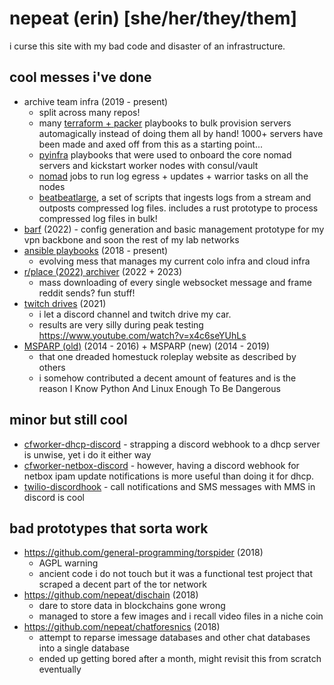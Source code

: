 # nepeat (erin) [she/her/they/them]

i curse this site with my bad code and disaster of an infrastructure.

## cool messes i've done
* archive team infra (2019 - present)
    * split across many repos!
    * many [terraform + packer](https://github.com/general-programming/megarepo/tree/mainline/automation/deploy_server) playbooks to bulk provision servers automagically instead of doing them all by hand! 1000+ servers have been made and axed off from this as a starting point...
    * [pyinfra](https://github.com/general-programming/megarepo/tree/mainline/infrastructure/pyinfra) playbooks that were used to onboard the core nomad servers and kickstart worker nodes with consul/vault
    * [nomad](https://github.com/general-programming/megarepo/tree/mainline/infrastructure/nomad) jobs to run log egress + updates + warrior tasks on all the nodes
    * [beatbeatlarge](https://github.com/nepeat/beatbeatlarge), a set of scripts that ingests logs from a stream and outposts compressed log files. includes a rust prototype to process compressed log files in bulk!
* [barf](https://github.com/general-programming/megarepo/tree/mainline/projects/barf) (2022) - config generation and basic management prototype for my vpn backbone and soon the rest of my lab networks
* [ansible playbooks](https://github.com/general-programming/megarepo/tree/mainline/infrastructure/ansible) (2018 - present)
    * evolving mess that manages my current colo infra and cloud infra
* [r/place (2022) archiver](https://github.com/Snakeroom/bad-nep-archive-code) (2022 + 2023)
    * mass downloading of every single websocket message and frame reddit sends? fun stuff! 
* [twitch drives](https://github.com/general-programming/twitch-drives) (2021)
    * i let a discord channel and twitch drive my car.
    * results are very silly during peak testing https://www.youtube.com/watch?v=x4c6seYUhLs
* [MSPARP (old)](https://github.com/MSPARP/MSPARP) (2014 - 2016) + MSPARP (new) (2014 - 2019)
    * that one dreaded homestuck roleplay website as described by others
    * i somehow contributed a decent amount of features and is the reason I Know Python And Linux Enough To Be Dangerous

## minor but still cool
* [cfworker-dhcp-discord](https://github.com/general-programming/megarepo/tree/mainline/serverless/cfworker-dhcp-discord) - strapping a discord webhook to a dhcp server is unwise, yet i do it either way
* [cfworker-netbox-discord](https://github.com/general-programming/megarepo/tree/mainline/serverless/cfworker-netbox-discord) - however, having a discord webhook for netbox ipam update notifications is more useful than doing it for dhcp.
* [twilio-discordhook](https://github.com/general-programming/megarepo/tree/mainline/serverless/twilio-discordhook) - call notifications and SMS messages with MMS in discord is cool

## bad prototypes that sorta work
* https://github.com/general-programming/torspider (2018)
    * AGPL warning
    * ancient code i do not touch but it was a functional test project that scraped a decent part of the tor network
* https://github.com/nepeat/dischain (2018)
    * dare to store data in blockchains gone wrong
    * managed to store a few images and i recall video files in a niche coin
* https://github.com/nepeat/chatforesnics (2018)
    * attempt to reparse imessage databases and other chat databases into a single database
    * ended up getting bored after a month, might revisit this from scratch eventually
